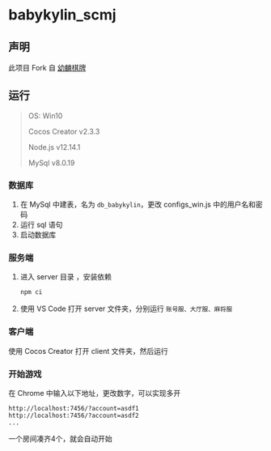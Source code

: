 # babykylin_scmj

## 声明

此项目 Fork 自 [幼麟棋牌](https://github.com/babykylin/babykylin_scmj)

## 运行

> OS: Win10
>
> Cocos Creator v2.3.3
>
> Node.js v12.14.1
>
> MySql v8.0.19

### 数据库

1. 在 MySql 中建表，名为 `db_babykylin`，更改 configs_win.js 中的用户名和密码
2. 运行 sql 语句
3. 启动数据库

### 服务端

1. 进入 server 目录 ，安装依赖

   ```bash
   npm ci
   ```

2. 使用 VS Code 打开 server 文件夹，分别运行 `账号服、大厅服、麻将服`

### 客户端

使用 Cocos Creator 打开 client 文件夹，然后运行

### 开始游戏

在 Chrome 中输入以下地址，更改数字，可以实现多开

```
http://localhost:7456/?account=asdf1 
http://localhost:7456/?account=asdf2 
...
```

一个房间凑齐4个，就会自动开始